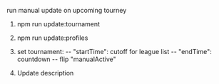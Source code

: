 run manual update on upcoming tourney

1. npm run update:tournament <new tourney id>

2. npm run update:profiles

3. set tournament:
   -- "startTime": cutoff for league list
   -- "endTime": countdown
   -- flip "manualActive"

4. Update description
